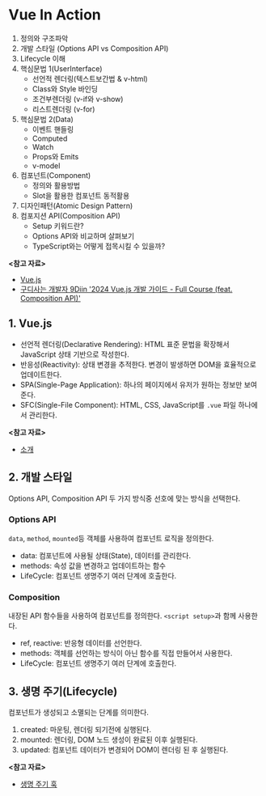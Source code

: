 # Vue In Action

1. 정의와 구조파악
2. 개발 스타일 (Options API vs Composition API)
3. Lifecycle 이해
4. 핵심문법 1(UserInterface)
    - 선언적 렌더링(텍스트보간법 & v-html)
    - Class와 Style 바인딩
    - 조건부렌더링 (v-if와 v-show)
    - 리스트렌더링 (v-for)
5. 핵심문법 2(Data)
    - 이벤트 핸들링
    - Computed
    - Watch
    - Props와 Emits
    - v-model
6. 컴포넌트(Component)
    - 정의와 활용방법
    - Slot을 활용한 컴포넌트 동적활용
7. 디자인패턴(Atomic Design Pattern)
8. 컴포지션 API(Composition API)
    - Setup 키워드란?
    - Options API와 비교하며 살펴보기
    - TypeScript와는 어떻게 접목시킬 수 있을까?

**<참고 자료>**

* [Vue.js](https://ko.vuejs.org/guide/introduction.html)
* [구디사는 개발자 9Diin '2024 Vue.js 개발 가이드 - Full Course (feat. Composition API)'](https://youtu.be/9lWaIhE05m8?si=3gp1eK_cgxDXjpeQ)

## 1. Vue.js

* 선언적 렌더링(Declarative Rendering): HTML 표준 문법을 확장해서 JavaScript 상태 기반으로 작성한다.
* 반응성(Reactivity): 상태 변경을 추적한다. 변경이 발생하면 DOM을 효율적으로 업데이트한다.
* SPA(Single-Page Application): 하나의 페이지에서 유저가 원하는 정보만 보여준다.
* SFC(Single-File Component): HTML, CSS, JavaScript를 `.vue` 파일 하나에서 관리한다.

**<참고 자료>**

* [소개](https://ko.vuejs.org/guide/introduction.html)

## 2. 개발 스타일

Options API, Composition API 두 가지 방식중 선호에 맞는 방식을 선택한다.

### Options API

`data`, `method`, `mounted`등 객체를 사용하여 컴포넌트 로직을 정의한다.

* data: 컴포넌트에 사용될 상태(State), 데이터를 관리한다.
* methods: 속성 값을 변경하고 업데이트하는 함수
* LifeCycle: 컴포넌트 생명주기 여러 단계에 호출한다.

### Composition

내장된 API 함수들을 사용하여 컴포넌트를 정의한다. `<script setup>`과 함께 사용한다.

* ref, reactive: 반응형 데이터를 선언한다.
* methods: 객체를 선언하는 방식이 아닌 함수를 직접 만들어서 사용한다.
* LifeCycle: 컴포넌트 생명주기 여러 단계에 호출한다.

## 3. 생명 주기(Lifecycle)

컴포넌트가 생성되고 소멸되는 단계를 의미한다.

1. created: 마운팅, 렌더링 되기전에 실행된다.
2. mounted: 렌더링, DOM 노드 생성이 완료된 이후 실행된다.
3. updated: 컴포넌트 데이터가 변경되어 DOM이 렌더링 된 후 실행된다.

**<참고 자료>**

* [생명 주기 훅](https://ko.vuejs.org/guide/essentials/lifecycle.html)
